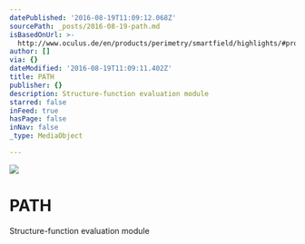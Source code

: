 ```yaml
---
datePublished: '2016-08-19T11:09:12.068Z'
sourcePath: _posts/2016-08-19-path.md
isBasedOnUrl: >-
  http://www.oculus.de/en/products/perimetry/smartfield/highlights/#produkte_navi
author: []
via: {}
dateModified: '2016-08-19T11:09:11.402Z'
title: PATH
publisher: {}
description: Structure-function evaluation module
starred: false
inFeed: true
hasPage: false
inNav: false
_type: MediaObject

---
```

![](https://the-grid-user-content.s3-us-west-2.amazonaws.com/e7bcf49c-1061-42eb-8273-ba30d42a5b03.jpg)

# PATH

Structure-function evaluation module